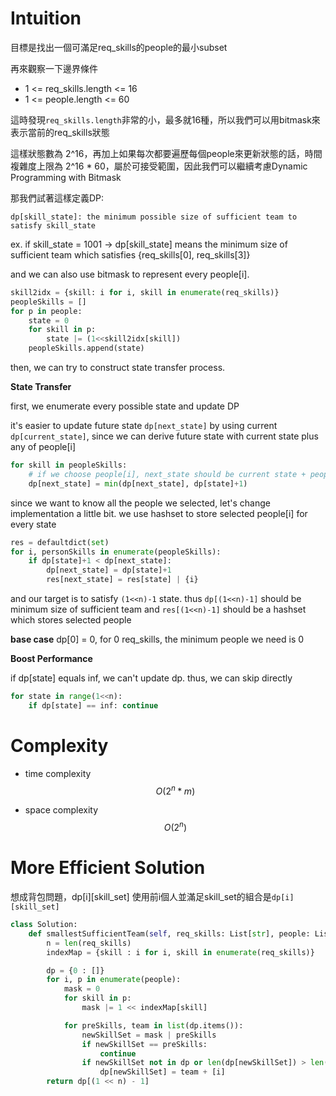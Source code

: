 # Intuition

目標是找出一個可滿足req_skills的people的最小subset

再來觀察一下邊界條件
- 1 <= req_skills.length <= 16
- 1 <= people.length <= 60

這時發現`req_skills.length`非常的小，最多就16種，所以我們可以用bitmask來表示當前的req_skills狀態

這樣狀態數為 2^16，再加上如果每次都要遍歷每個people來更新狀態的話，時間複雜度上限為 2^16 * 60，屬於可接受範圍，因此我們可以繼續考慮Dynamic Programming with Bitmask

那我們試著這樣定義DP:

`dp[skill_state]: the minimum possible size of sufficient team to satisfy skill_state`

ex. if skill_state = 1001 -> dp[skill_state] means the minimum size of sufficient team which satisfies {req_skills[0], req_skills[3]}

and we can also use bitmask to represent every people[i].

```py
skill2idx = {skill: i for i, skill in enumerate(req_skills)}
peopleSkills = []
for p in people:
    state = 0
    for skill in p:
        state |= (1<<skill2idx[skill])
    peopleSkills.append(state)
```

then, we can try to construct state transfer process.

**State Transfer**

first, we enumerate every possible state and update DP

it's easier to update future state `dp[next_state]` by using current `dp[current_state]`, since we can derive future state with current state plus any of people[i]

```py
for skill in peopleSkills:
    # if we choose people[i], next_state should be current state + peopleSkills[i]
    dp[next_state] = min(dp[next_state], dp[state]+1)
```

since we want to know all the people we selected, let's change implementation a little bit.
we use hashset to store selected people[i] for every state

```py
res = defaultdict(set)
for i, personSkills in enumerate(peopleSkills):
    if dp[state]+1 < dp[next_state]:
        dp[next_state] = dp[state]+1
        res[next_state] = res[state] | {i}
```

and our target is to satisfy `(1<<n)-1` state. thus `dp[(1<<n)-1]` should be minimum size of sufficient team and `res[(1<<n)-1]` should be a hashset which stores selected people

**base case**
dp[0] = 0, for 0 req_skills, the minimum people we need is 0

**Boost Performance**

if dp[state] equals inf, we can't update dp. thus, we can skip directly
```py
for state in range(1<<n):
    if dp[state] == inf: continue
```

# Complexity

- time complexity
$$O(2^n * m)$$

- space complexity
$$O(2^n)$$

# More Efficient Solution

想成背包問題，dp[i][skill_set]
使用前i個人並滿足skill_set的組合是`dp[i][skill_set]`

```py
class Solution:
    def smallestSufficientTeam(self, req_skills: List[str], people: List[List[str]]) -> List[int]:
        n = len(req_skills)
        indexMap = {skill : i for i, skill in enumerate(req_skills)}

        dp = {0 : []}
        for i, p in enumerate(people):
            mask = 0
            for skill in p:
                mask |= 1 << indexMap[skill]

            for preSkills, team in list(dp.items()):
                newSkillSet = mask | preSkills
                if newSkillSet == preSkills:
                    continue
                if newSkillSet not in dp or len(dp[newSkillSet]) > len(team) + 1:
                    dp[newSkillSet] = team + [i]
        return dp[(1 << n) - 1]
```